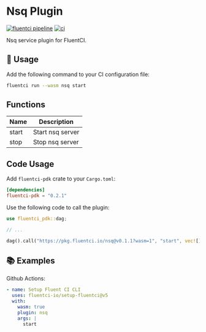 # Nsq Plugin

[![fluentci pipeline](https://shield.fluentci.io/x/nsq)](https://pkg.fluentci.io/nsq)
[![ci](https://github.com/fluentci-io/services/actions/workflows/nsq.yml/badge.svg)](https://github.com/fluentci-io/services/actions/workflows/nsq.yml)

Nsq service plugin for FluentCI.

## 🚀 Usage

Add the following command to your CI configuration file:

```bash
fluentci run --wasm nsq start
```

## Functions

| Name   | Description                                 |
| ------ | --------------------------------------------|
| start  | Start nsq server                       |
| stop   | Stop nsq server                        |

## Code Usage

Add `fluentci-pdk` crate to your `Cargo.toml`:

```toml
[dependencies]
fluentci-pdk = "0.2.1"
```

Use the following code to call the plugin:

```rust
use fluentci_pdk::dag;

// ...

dag().call("https://pkg.fluentci.io/nsq@v0.1.1?wasm=1", "start", vec![])?;
```

## 📚 Examples

Github Actions:

```yaml
- name: Setup Fluent CI CLI
  uses: fluentci-io/setup-fluentci@v5
  with:
    wasm: true
    plugin: nsq
    args: |
      start
```
